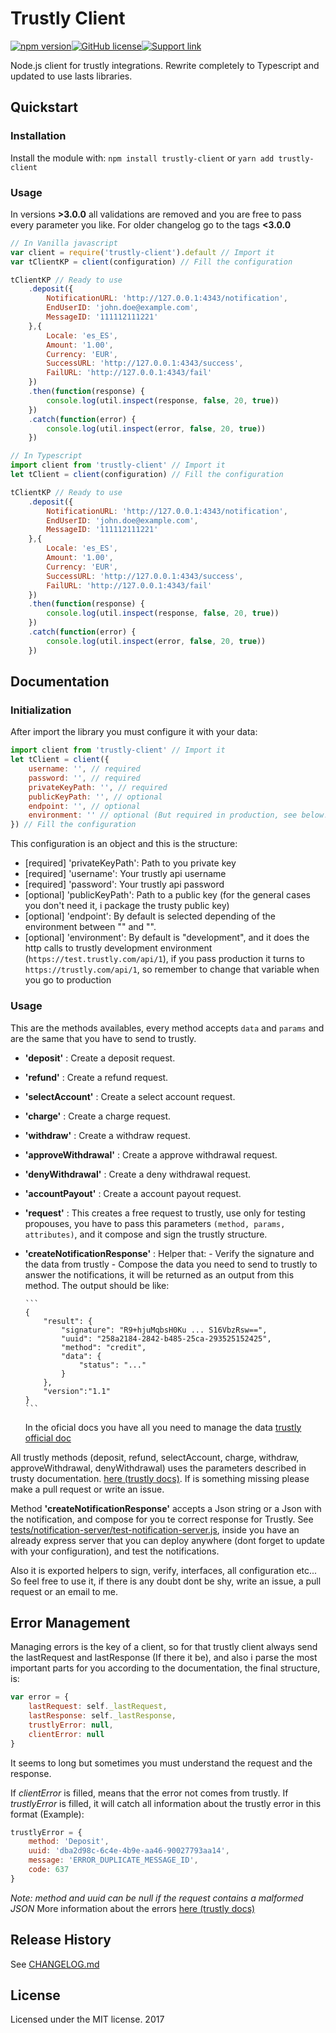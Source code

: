 # Trustly Client

[![npm version](https://img.shields.io/npm/v/trustly-client.svg?style=flat-square)][npm-home-module][![GitHub license](https://img.shields.io/npm/dt/trustly-client.svg?style=flat-square)][npm-home-module][![Support link][paypal-badge]][paypal-link]

Node.js client for trustly integrations. Rewrite completely to Typescript and updated to use lasts libraries.

## Quickstart

### Installation

Install the module with: `npm install trustly-client` or `yarn add trustly-client`

### Usage

In versions **>3.0.0** all validations are removed and you are free to pass every parameter you like. For older changelog go to the tags **<3.0.0**

```javascript
// In Vanilla javascript
var client = require('trustly-client').default // Import it
var tClientKP = client(configuration) // Fill the configuration

tClientKP // Ready to use
    .deposit({
        NotificationURL: 'http://127.0.0.1:4343/notification',
        EndUserID: 'john.doe@example.com',
        MessageID: '111112111221'
    },{
        Locale: 'es_ES',
        Amount: '1.00',
        Currency: 'EUR',
        SuccessURL: 'http://127.0.0.1:4343/success',
        FailURL: 'http://127.0.0.1:4343/fail'
    })
    .then(function(response) {
        console.log(util.inspect(response, false, 20, true))
    })
    .catch(function(error) {
        console.log(util.inspect(error, false, 20, true))
    })

// In Typescript
import client from 'trustly-client' // Import it
let tClient = client(configuration) // Fill the configuration

tClientKP // Ready to use
    .deposit({
        NotificationURL: 'http://127.0.0.1:4343/notification',
        EndUserID: 'john.doe@example.com',
        MessageID: '111112111221'
    },{
        Locale: 'es_ES',
        Amount: '1.00',
        Currency: 'EUR',
        SuccessURL: 'http://127.0.0.1:4343/success',
        FailURL: 'http://127.0.0.1:4343/fail'
    })
    .then(function(response) {
        console.log(util.inspect(response, false, 20, true))
    })
    .catch(function(error) {
        console.log(util.inspect(error, false, 20, true))
    })
```

## Documentation

### Initialization

After import the library you must configure it with your data:

```javascript
import client from 'trustly-client' // Import it
let tClient = client({
    username: '', // required
    password: '', // required
    privateKeyPath: '', // required
    publicKeyPath: '', // optional
    endpoint: '', // optional
    environment: '' // optional (But required in production, see below!)
}) // Fill the configuration
```

This configuration is an object and this is the structure:

* [required] 'privateKeyPath': Path to you private key
* [required] 'username': Your trustly api username
* [required] 'password': Your trustly api password
* [optional] 'publicKeyPath': Path to a public key (for the general cases you don't need it, i package the trusty public key)
* [optional] 'endpoint': By default is selected depending of the environment between "" and "".
* [optional] 'environment': By default is "development", and it does the http calls to trustly development environment (`https://test.trustly.com/api/1`), if you pass production it turns to `https://trustly.com/api/1`, so remember to change that variable when you go to production

### Usage

This are the methods availables, every method accepts `data` and `params` and are the same that you have to send to trustly.

* **'deposit'** : Create a deposit request.
* **'refund'** : Create a refund request.
* **'selectAccount'** : Create a select account request.
* **'charge'** : Create a charge request.
* **'withdraw'** : Create a withdraw request.
* **'approveWithdrawal'** : Create a approve withdrawal request.
* **'denyWithdrawal'** : Create a deny withdrawal request.
* **'accountPayout'** : Create a account payout request.

* **'request'** : This creates a free request to trustly, use only for testing propouses, you have to pass this parameters `(method, params, attributes)`, and it compose and sign the trustly structure.
* **'createNotificationResponse'** : Helper that: - Verify the signature and the data from trustly - Compose the data you need to send to trustly to answer the notifications, it will be returned as an output from this method. The output should be like:

      ```
      {
          "result": {
              "signature": "R9+hjuMqbsH0Ku ... S16VbzRsw==",
              "uuid": "258a2184-2842-b485-25ca-293525152425",
              "method": "credit",
              "data": {
                  "status": "..."
              }
          },
          "version":"1.1"
      }
      ```

  In the oficial docs you have all you need to manage the data [trustly official doc](https://trustly.com/en/developer/api#/notifications)

All trustly methods (deposit, refund, selectAccount, charge, withdraw, approveWithdrawal, denyWithdrawal) uses the parameters described in trusty documentation. [here (trustly docs)](https://trustly.com/en/developer/api#/introduction).
If is something missing please make a pull request or write an issue.

Method **'createNotificationResponse'** accepts a Json string or a Json with the notification, and compose for you te correct response for Trustly. See [tests/notification-server/test-notification-server.js](https://github.com/danibram/trustly-client/blob/master/tests/notification-server/test-notification-server.js), inside you have an already express server that you can deploy anywhere (dont forget to update with your configuration), and test the notifications.

Also it is exported helpers to sign, verify, interfaces, all configuration etc... So feel free to use it, if there is any doubt dont be shy, write an issue, a pull request or an email to me.

## Error Management

Managing errors is the key of a client, so for that trustly client always send the lastRequest and lastResponse (If there it be), and also i parse the most important parts for you according to the documentation, the final structure, is:

```javascript
var error = {
    lastRequest: self._lastRequest,
    lastResponse: self._lastResponse,
    trustlyError: null,
    clientError: null
}
```

It seems to long but sometimes you must understand the request and the response.

If _clientError_ is filled, means that the error not comes from trustly.
If _trustlyError_ is filled, it will catch all information about the trustly error in this format (Example):

```javascript
trustlyError = {
    method: 'Deposit',
    uuid: 'dba2d98c-6c4e-4b9e-aa46-90027793aa14',
    message: 'ERROR_DUPLICATE_MESSAGE_ID',
    code: 637
}
```

_Note: method and uuid can be null if the request contains a malformed JSON_
More information about the errors [here (trustly docs)](https://trustly.com/en/developer/api#/errormessages)

## Release History

See [CHANGELOG.md](https://github.com/danibram/trustly-client/blob/master/CHANGELOG.md)

## License

Licensed under the MIT license. 2017

[npm-home-module]: https://www.npmjs.com/package/trustly-client
[paypal-badge]: https://img.shields.io/badge/❤%20support-paypal-blue.svg?style=flat-square
[paypal-link]: https://www.paypal.me/danibram
